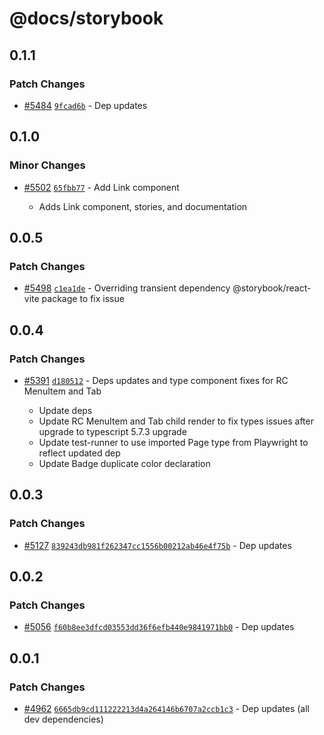 # @docs/storybook

## 0.1.1

### Patch Changes

- [#5484](https://github.com/cultureamp/kaizen-design-system/pull/5484) [`9fcad6b`](https://github.com/cultureamp/kaizen-design-system/commit/9fcad6b33f159252cbcd19f918a8f2680a9c4a68) - Dep updates

## 0.1.0

### Minor Changes

- [#5502](https://github.com/cultureamp/kaizen-design-system/pull/5502) [`65fbb77`](https://github.com/cultureamp/kaizen-design-system/commit/65fbb777d23d5226232502898371bb16ae87639b) - Add Link component

  - Adds Link component, stories, and documentation

## 0.0.5

### Patch Changes

- [#5498](https://github.com/cultureamp/kaizen-design-system/pull/5498) [`c1ea1de`](https://github.com/cultureamp/kaizen-design-system/commit/c1ea1de895d4c66b1a1b18c0d3084c4fc228d2dc) - Overriding transient dependency @storybook/react-vite package to fix issue

## 0.0.4

### Patch Changes

- [#5391](https://github.com/cultureamp/kaizen-design-system/pull/5391) [`d180512`](https://github.com/cultureamp/kaizen-design-system/commit/d180512e29cc1078d05fda28feed24926242e7e2) - Deps updates and type component fixes for RC MenuItem and Tab

  - Update deps
  - Update RC MenuItem and Tab child render to fix types issues after upgrade to typescript 5.7.3 upgrade
  - Update test-runner to use imported Page type from Playwright to reflect updated dep
  - Update Badge duplicate color declaration

## 0.0.3

### Patch Changes

- [#5127](https://github.com/cultureamp/kaizen-design-system/pull/5127) [`839243db981f262347cc1556b00212ab46e4f75b`](https://github.com/cultureamp/kaizen-design-system/commit/839243db981f262347cc1556b00212ab46e4f75b) - Dep updates

## 0.0.2

### Patch Changes

- [#5056](https://github.com/cultureamp/kaizen-design-system/pull/5056) [`f60b8ee3dfcd03553dd36f6efb440e9841971bb0`](https://github.com/cultureamp/kaizen-design-system/commit/f60b8ee3dfcd03553dd36f6efb440e9841971bb0) - Dep updates

## 0.0.1

### Patch Changes

- [#4962](https://github.com/cultureamp/kaizen-design-system/pull/4962) [`6665db9cd111222213d4a264146b6707a2ccb1c3`](https://github.com/cultureamp/kaizen-design-system/commit/6665db9cd111222213d4a264146b6707a2ccb1c3) - Dep updates (all dev dependencies)
